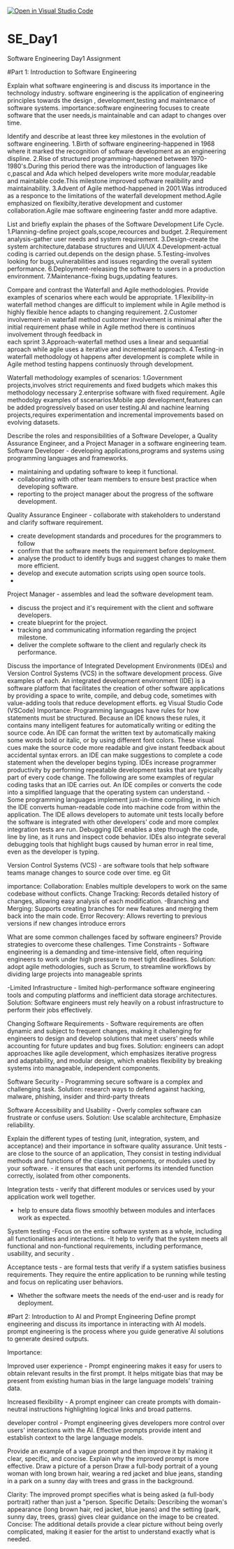 [![Open in Visual Studio Code](https://classroom.github.com/assets/open-in-vscode-2e0aaae1b6195c2367325f4f02e2d04e9abb55f0b24a779b69b11b9e10269abc.svg)](https://classroom.github.com/online_ide?assignment_repo_id=18368010&assignment_repo_type=AssignmentRepo)
# SE_Day1
Software Engineering Day1 Assignment

#Part 1: Introduction to Software Engineering

Explain what software engineering is and discuss its importance in the technology industry.
software engineering is the application of engineering principles towards the design , development,testing and maintenance of software systems.
importance:software engineering focuses to create software that the user needs,is maintainable and can adapt to changes over time.


Identify and describe at least three key milestones in the evolution of software engineering.
1.Birth of software engineering-happened in 1968 where it marked the recognition of software development as an engineering displine.
2.Rise of structured programming-happened between 1970-1980's.During this period there was the introduction of languages like c,pascal and Ada which helped developers write more
    modular,readable and maintable code.This milestone improved software realibility and maintainability.
3.Advent of Agile method-happened in 2001.Was introduced as a responce to the limitations of the waterfall development method.Agile emphasized on flexibilty,iterative development and 
    customer collaboration.Agile mae software engineering faster andd more adaptive.
    

List and briefly explain the phases of the Software Development Life Cycle.
1.Planning-define project goals,scope,recources and budget.
2.Requirement analysis-gather user needs and system requirement.
3.Design-create the system architecture,database structures and UI/UX
4.Development-actual coding is carried out.depends on the design phase.
5.Testing-involves looking for bugs,vulnerabilities and issues regarding the overall system performance.
6.Deployment-releasing the software to users in a production environment.
7.Maintenance-fixing bugs,updating features.


Compare and contrast the Waterfall and Agile methodologies. Provide examples of scenarios where each would be appropriate.
1.Flexibility-in waterfall method changes are difficult to implement while in Agile method is highly flexible hence adapts to changing requirement.
2.Customer involvement-in waterfall method customer involvement is minimal after the initial requirement phase while in Agile method there is continuos involvement through feedback in   
    each sprint
3.Approach-waterfall method uses a linear and sequantial aproach while agile uses a iterative and incremental approach.
4.Testing-in waterfall methodology ot happens after development is complete while in Agile method testing happens continuosly through development.

Waterfall methodology examples of scenarios: 1.Government projects,involves strict requirements and fixed budgets which makes this methodology necessary
                                               2.enterprise software with fixed requirement.
Agile methodolgy examples of sscenarios:Mobile app development,features can be added progressively based on user testing.AI and nachine learning projects,requires experimentation and 
                                        incremental improvements based on evolving datasets.

Describe the roles and responsibilities of a Software Developer, a Quality Assurance Engineer, and a Project Manager in a software engineering team.
Software Developer - developing applications,programs and systems using programming languages and frameworks.
 - maintaining and updating software to keep it functional.
- collaborating with other team members to ensure best practice when developing software.
 - reporting to the project manager about the progress of the software development.
   
Quality Assurance Engineer - collaborate with stakeholders to understand and clarify software requirement.
- create development standards and procedures for the programmers to follow
 - confirm that the software meets the requirement before deployment.
- analyse the product to identify bugs and suggest changes to make them more efficient.
- develop and execute automation scripts using open source tools.
- 
Project Manager - assembles and lead the software development team.
 - discuss the project and it's requirement with the client and software developers.
 - create blueprint for the project.
 - tracking and communicating information regarding the project milestone.
 - deliver the complete software to the client and regularly check its performance.

Discuss the importance of Integrated Development Environments (IDEs) and Version Control Systems (VCS) in the software development process. Give examples of each.
An integrated development environment (IDE) is a software platform that facilitates the creation of other software applications by providing a space to write, compile, and debug code, sometimes with value-adding tools that reduce development efforts. eg Visual Studio Code (VSCode)
Importance:
Programming languages have rules for how statements must be structured. Because an IDE knows these rules, it contains many intelligent features for automatically writing or editing the source code.
An IDE can format the written text by automatically making some words bold or italic, or by using different font colors. These visual cues make the source code more readable and give instant feedback about accidental syntax errors.
an IDE can make suggestions to complete a code statement when the developer begins typing.
IDEs increase programmer productivity by performing repeatable development tasks that are typically part of every code change. The following are some examples of regular coding tasks that an IDE carries out.
An IDE compiles or converts the code into a simplified language that the operating system can understand. - Some programming languages implement just-in-time compiling, in which the IDE converts human-readable code into machine code from within the application.
The IDE allows developers to automate unit tests locally before the software is integrated with other developers' code and more complex integration tests are run.
Debugging IDE enables a step through the code, line by line, as it runs and inspect code behavior. IDEs also integrate several debugging tools that highlight bugs caused by human error in real time, even as the developer is typing.

Version Control Systems (VCS) - are software tools that help software teams manage changes to source code over time. eg Git

importance:
Collaboration: Enables multiple developers to work on the same codebase without conflicts.
Change Tracking: Records detailed history of changes, allowing easy analysis of each modification.
-Branching and Merging: Supports creating branches for new features and merging them back into the main code.
Error Recovery: Allows reverting to previous versions if new changes introduce errors

What are some common challenges faced by software engineers? Provide strategies to overcome these challenges.
Time Constraints - Software engineering is a demanding and time-intensive field, often requiring engineers to work under high pressure to meet tight deadlines.
 Solution: adopt agile methodologies, such as Scrum, to streamline workflows by dividing large projects into manageable sprints

-Limited Infrastructure - limited high-performance software engineering tools and computing platforms and inefficient data storage architectures.
 Solution: Software engineers must rely heavily on a robust infrastructure to perform their jobs effectively.

Changing Software Requirements - Software requirements are often dynamic and subject to frequent changes, making it challenging for engineers to design and develop solutions that meet users' needs while accounting for future updates and bug fixes.
Solution: engineers can adopt approaches like agile development, which emphasizes iterative progress and adaptability, and modular design, which enables flexibility by breaking systems into manageable, independent components.

Software Security - Programming secure software is a complex and challenging task.
Solution: research ways to defend against hacking, malware, phishing, insider and third-party threats

Software Accessibility and Usability - Overly complex software can frustrate or confuse users.
Solution: Use scalable architecture, Emphasize reliability.

Explain the different types of testing (unit, integration, system, and acceptance) and their importance in software quality assurance.
Unit tests - are close to the source of an application, They consist in testing individual methods and functions of the classes, components, or modules used by your software. - it ensures that each unit performs its intended function correctly, isolated from other components.

Integration tests - verify that different modules or services used by your application work well together.
- help to ensure data flows smoothly between modules and interfaces work as expected.
  
System testing -Focus on the entire software system as a whole, including all functionalities and interactions.
-It help to verify that the system meets all functional and non-functional requirements, including performance, usability, and security .

Acceptance tests - are formal tests that verify if a system satisfies business requirements. They require the entire application to be running while testing and focus on replicating user behaviors.
- Whether the software meets the needs of the end-user and is ready for deployment.


#Part 2: Introduction to AI and Prompt Engineering
Define prompt engineering and discuss its importance in interacting with AI models.
prompt engineering  is the process where you guide generative AI solutions to generate desired outputs.

Importance:

Improved user experience - Prompt engineering makes it easy for users to obtain relevant results in the first prompt. It helps mitigate bias that may be present from existing human bias in the large language models’ training data.

Increased flexibility - A prompt engineer can create prompts with domain-neutral instructions highlighting logical links and broad patterns.

developer control - Prompt engineering gives developers more control over users' interactions with the AI. Effective prompts provide intent and establish context to the large language models.

Provide an example of a vague prompt and then improve it by making it clear, specific, and concise. Explain why the improved prompt is more effective.
Draw a picture of a person
Draw a full-body portrait of a young woman with long brown hair, wearing a red jacket and blue jeans, standing in a park on a sunny day with trees and grass in the background.

Clarity: The improved prompt specifies what is being asked (a full-body portrait) rather than just a "person.
Specific Details: Describing the woman's appearance (long brown hair, red jacket, blue jeans) and the setting (park, sunny day, trees, grass) gives clear guidance on the image to be created.
Concise: The additional details provide a clear picture without being overly complicated, making it easier for the artist to understand exactly what is needed.
